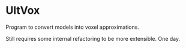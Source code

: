 # UltVox
Program to convert models into voxel approximations.

Still requires some internal refactoring to be more extensible. One day.
